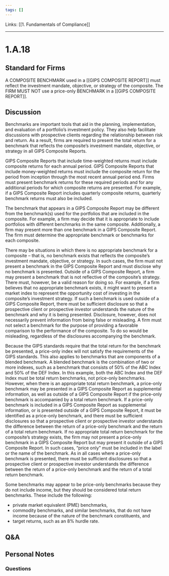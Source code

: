 ```yaml
---
tags: []
---
```

Links: [[1. Fundamentals of Compliance]]
___
# 1.A.18
## Standard for Firms
A COMPOSITE BENCHMARK used in a [[GIPS COMPOSITE REPORT]] must reflect the investment mandate, objective, or strategy of the composite. The FIRM MUST NOT use a price-only BENCHMARK in a [[GIPS COMPOSITE REPORT]].
## Discussion
Benchmarks are important tools that aid in the planning, implementation, and evaluation of a portfolio’s investment policy. They also help facilitate discussions with prospective clients regarding the relationship between risk and return. As a result, firms are required to present the total return for a benchmark that reflects the composite’s investment mandate, objective, or strategy in all GIPS Composite Reports.

GIPS Composite Reports that include time-weighted returns must include composite returns for each annual period. GIPS Composite Reports that include money-weighted returns must include the composite return for the period from inception through the most recent annual period end. Firms must present benchmark returns for these required periods and for any additional periods for which composite returns are presented. For example, if a GIPS Composite Report includes quarterly composite returns, quarterly benchmark returns must also be included.

The benchmark that appears in a GIPS Composite Report may be different from the benchmark(s) used for the portfolios that are included in the composite. For example, a firm may decide that it is appropriate to include portfolios with different benchmarks in the same composite. Additionally, a firm may present more than one benchmark in a GIPS Composite Report. The firm must determine the appropriate benchmark or benchmarks for each composite.

There may be situations in which there is no appropriate benchmark for a composite – that is, no benchmark exists that reflects the composite’s investment mandate, objective, or strategy. In such cases, the firm must not present a benchmark in the GIPS Composite Report and must disclose why no benchmark is presented. Outside of a GIPS Composite Report, a firm may present a benchmark that is not reflective of the composite’s strategy. There must, however, be a valid reason for doing so. For example, if a firm believes that no appropriate benchmark exists, it might want to present a market index to represent the opportunity cost of investing in the composite’s investment strategy. If such a benchmark is used outside of a GIPS Composite Report, there must be sufficient disclosure so that a prospective client or prospective investor understands the nature of the benchmark and why it is being presented. Disclosure, however, does not necessarily prevent information from being false or misleading. A firm must not select a benchmark for the purpose of providing a favorable comparison to the performance of the composite. To do so would be misleading, regardless of the disclosures accompanying the benchmark.

Because the GIPS standards require that the total return for the benchmark be presented, a price-only index will not satisfy the requirements of the GIPS standards. This also applies to benchmarks that are components of a blended benchmark. A blended benchmark is the combination of two or more indexes, such as a benchmark that consists of 50% of the ABC Index and 50% of the DEF Index. In this example, both the ABC Index and the DEF Index must be total return benchmarks, not price-only benchmarks. However, when there is an appropriate total return benchmark, a price-only benchmark may be presented in a GIPS Composite Report as supplemental information, as well as outside of a GIPS Composite Report if the price-only benchmark is accompanied by a total return benchmark. If a price-only benchmark is included in a GIPS Composite Report as supplemental information, or is presented outside of a GIPS Composite Report, it must be identified as a price-only benchmark, and there must be sufficient disclosures so that a prospective client or prospective investor understands the difference between the return of a price-only benchmark and the return of a total return benchmark. If no appropriate total return benchmark for the composite’s strategy exists, the firm may not present a price-only benchmark in a GIPS Composite Report but may present it outside of a GIPS Composite Report. In such cases, “price only” must be included in the label or the name of the benchmark. As in all cases where a price-only benchmark is presented, there must be sufficient disclosures so that a prospective client or prospective investor understands the difference between the return of a price-only benchmark and the return of a total return benchmark.

Some benchmarks may appear to be price-only benchmarks because they do not include income, but they should be considered total return benchmarks. These include the following:
- private market equivalent (PME) benchmarks,
- commodity benchmarks, and similar benchmarks, that do not have income because of the nature of the benchmark constituents, and
- target returns, such as an 8% hurdle rate.
## Q&A

## Personal Notes

### Questions